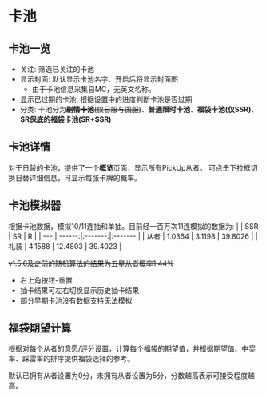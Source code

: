 # 卡池

## 卡池一览

- 关注: 筛选已关注的卡池
- 显示封面: 默认显示卡池名字、开启后将显示封面图
    - 由于卡池信息采集自MC，无英文名称。
- 显示已过期的卡池: 根据设置中的进度判断卡池是否过期
- 分类: 卡池分为~~**剧情卡池**(仅日服与国服)~~、**普通限时卡池**、**福袋卡池(仅SSR)**、**SR保底的福袋卡池(SR+SSR)**

## 卡池详情

对于日替的卡池，提供了一个**概览**页面，显示所有PickUp从者。
可点击下拉框切换日替详细信息，可显示每张卡牌的概率。

## 卡池模拟器
根据卡池数据，模拟10/11连抽和单抽。目前经一百万次11连模拟的数据为:
|     |   SSR  |   SR    |    R    |
|:---:|:------:|:-------:|:-------:|
| 从者 | 1.0364 |  3.1198 | 39.8026 |
| 礼装 | 4.1588 | 12.4803 | 39.4023 |

~~v1.5.6及之前的随机算法的结果为五星从者概率1.44%~~

- 右上角按钮-重置
- 抽卡结果可左右切换显示历史抽卡结果
- 部分早期卡池没有数据支持无法模拟

## 福袋期望计算
根据对每个从者的意愿/评分设置，计算每个福袋的期望值，并根据期望值、中奖率、踩雷率的排序提供福袋选择的参考。

默认已拥有从者设置为0分，未拥有从者设置为5分，分数越高表示可接受程度越高。
